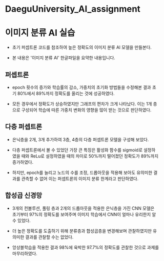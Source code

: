 # DaeguUniversity_AI_assignment

<h1>이미지 분류 AI 실습</h1>

- 초기 퍼셉트론 코드를 참조하여 높은 정확도의 이미지 분류 AI 모델을 만들본다.

- 본 내용은 '이미지 분류 AI' 한글파일을 요약한 내용입니다.

<h2>퍼셉트론</h2>

- epoch 횟수의 증가와 학습률의 감소, 가중치의 초기화 방법들을 수정해본 결과 초기 80%에서 89%까지 정확도를 올리는 것에 성공하였다.

- 모든 경우에서 정확도가 상승하였지만 그래프의 편차가 크게 나타났다. 이는 1개 층으로 구성되어 학습에 따른 가중치 변화의 영향을 많이 받는 것으로 판단하였다.

<h2>다층 퍼셉트론</h2>

- 은닉층을 2개, 3개 추가하여 3층, 4층의 다층 퍼셉트론 모델을 구성해 보았다.

- 다층 퍼셉트론에서 볼 수 있었던 가장 큰 특징은 활성화 함수를 sigmoid로 설정하였을 때와 ReLu로 설정하였을 때의 차이로 50%까지 떨어졌던 정확도가 89%까지 증가하였다.

- 하지만, epoch를 늘리고 노드의 수를 조정, 드롭아웃을 적용해 보아도 유의미한 결과를 관측할 수 없어 이는 퍼셉트론의 이미지 분류 한계라고 판단하였다. 

<h2>합성곱 신경망</h2>

- 3개의 컨볼루션, 풀링 층과 2개의 드롭아웃을 적용한 은닉층을 가진 CNN 모델은 초기부터 97%의 정확도를 보여주며 이미지 학습에서 CNN이 얼마나 유리한지 알 수 있었다.

- 더 높은 정확도를 도출하기 위해 분류층과 합성곱층을 변경해보며 관찰하였지만 유의미한 결과를 관찰할 수는 없었다.

- 앙상블학습을 적용한 결과 98%에 육박한 97.7%의 정확도를 관찰한 것으로 과제를 마무리하였다.
